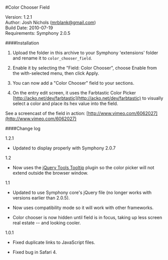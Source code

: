 
#Color Chooser Field

Version: 1.2.1 <br/>
Author: Josh Nichols (mrblank@gmail.com)<br/>
Build Date: 2010-07-19<br/>
Requirements: Symphony 2.0.5<br/>


####Installation

1. Upload the folder in this archive to your Symphony 'extensions' folder and rename it to `color_chooser_field`.

2. Enable it by selecting the "Field: Color Chooser", choose Enable from the with-selected menu, then click Apply.

3. You can now add a "Color Chooser" field to your sections.

4. On the entry edit screen, it uses the Farbtastic Color Picker [http://acko.net/dev/farbtastic](http://acko.net/dev/farbtastic) to visually select a color and place its hex value into the field. 

See a screencast of the field in action: [http://www.vimeo.com/6062027](http://www.vimeo.com/6062027)


####Change log

1.2.1

* Updated to display properly with Symphony 2.0.7

1.2

* Now uses the [jQuery Tools Tooltip](http://flowplayer.org/tools/demos/tooltip/index.html) plugin so the color picker will not extend outside the browser window.


1.1

* Updated to use Symphony core's jQuery file (no longer works with versions earlier than 2.0.5).

* Now uses compatibility mode so it will work with other frameworks.

* Color chooser is now hidden until field is in focus, taking up less screen real estate -- and looking cooler.



1.0.1

* Fixed duplicate links to JavaScript files.

* Fixed bug in Safari 4.